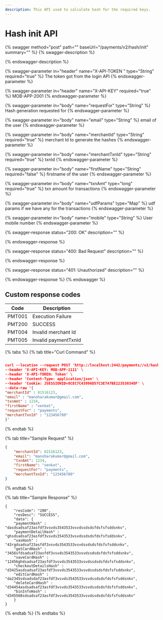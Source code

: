 ```yaml
---
description: This API used to calculate hash for the required keys.
---
```


# Hash init API

{% swagger method="post" path="" baseUrl="/payments/v2/hash/init" summary="" %}
{% swagger-description %}

{% endswagger-description %}

{% swagger-parameter in="header" name="X-API-TOKEN  " type="String" required="true" %}
The token got from the login API
{% endswagger-parameter %}

{% swagger-parameter in="header" name="X-API-KEY" required="true" %}
MOB-APP-2001
{% endswagger-parameter %}

{% swagger-parameter in="body" name="requestFor" type="String" %}
Hash generation requested for
{% endswagger-parameter %}

{% swagger-parameter in="body" name="email" type="String" %}
email of the user
{% endswagger-parameter %}

{% swagger-parameter in="body" name="merchantId" type="String" required="true" %}
merchant Id to generate the hashes
{% endswagger-parameter %}

{% swagger-parameter in="body" name="merchantTxnId" type="String" required="true" %}
txnId 
{% endswagger-parameter %}

{% swagger-parameter in="body" name="firstName" type="String" required="false" %}
firstname of the user
{% endswagger-parameter %}

{% swagger-parameter in="body" name="txnAmt" type="long" required="true" %}
txn amount for transactions
{% endswagger-parameter %}

{% swagger-parameter in="body" name="udfParams" type="Map" %}
udf params if we have any for the transactions
{% endswagger-parameter %}

{% swagger-parameter in="body" name="mobile" type="String" %}
User mobile number 
{% endswagger-parameter %}

{% swagger-response status="200: OK" description="" %}

{% endswagger-response %}

{% swagger-response status="400: Bad Request" description="" %}

{% endswagger-response %}

{% swagger-response status="401: Unauthorized" description="" %}

{% endswagger-response %}
{% endswagger %}

## Custom response codes

| Code   | Description          |
| ------ | -------------------- |
| PMT001 | Execution Failure    |
| PMT200 | SUCCESS              |
| PMT004 | Invalid merchant Id  |
| PMT005 | Invalid paymentTxnId |



{% tabs %}
{% tab title="Curl Command" %}


```json

curl --location --request POST 'http://localhost:2442/payments//v2/hash/init' \
--header 'X-API-KEY: MOB-APP-1111' \
--header 'X-API-TOKEN: Token' \
--header 'Content-Type: application/json' \
--header 'Cookie: JSESSIONID=8CEC7C43996D57C3E7A7BE123530348F' \
--data-raw '{
"merchantId" : 81516123,
"email" : "manoharakumar@gmail.com",
"txnAmt" : 1234,
"firstName" : "venkat",
"requestFor" : "payments",
"merchantTxnId" : "123456789"
}'
```
{% endtab %}

{% tab title="Sample Request" %}


```json
{
    "merchantId": 81516123,
    "email": "manoharakumar@gmail.com",
    "txnAmt": 1234,
    "firstName": "venkat",
    "requestFor": "payments",
    "merchantTxnId": "123456789"
}
```
{% endtab %}

{% tab title="Sample Response" %}
```
{
    "resCode": "200",
    "resDesc": "SUCCESS",
    "data": {
    "paymentHash" : "dasdsadsaf23asfdf3vsvds3543533vsvdssdsdsfdsfsfsddsnkv",
    "paymentDetailHash" : "ghsdsadsaf23asfdf3vsvds3543533vsvdssdsdsfdsfsfsddsnkv",
    "vasHash" : "43rgdsadsaf23asfdf3vsvds3543533vsvdssdsdsfdsfsfsddsnkv",
    "getCardHash" : "3456sfdsadsaf23asfdf3vsvds3543533vsvdssdsdsfdsfsfsddsnkv",
    "saveCardHash" : "12456ghdsadsaf23asfdf3vsvds3543533vsvdssdsdsfdsfsfsddsnkv",
    "checkoutDetailsHash" : "d3425asdsadsaf23asfdf3vsvds3543533vsvdssdsdsfdsfsfsddsnkv",
    "editCardHash" : "da2345sdsadsdaf23asfdf3vsvds3543533vsvdssdsdsfdsfsfsddsnkv",
    "deleteCardHash" : "d34454asdsadsaf23asfdf3vsvds3543533vsvdssdsdsfdsfsfsddsnkv",
    "binInfoHash" : "d345568sdsadsaf23asfdf3vsvds3543533vsvdssdsdsfdsfsfsddsnkv"
    }
}
```
{% endtab %}
{% endtabs %}
